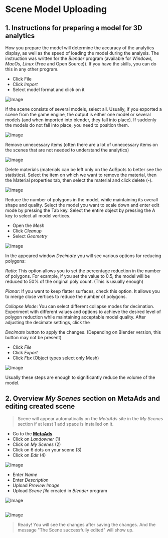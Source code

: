 # Scene Model Uploading

## 1. Instructions for preparing a model for 3D analytics
How you prepare the model will determine the accuracy of the analytics display, as well as the speed of loading the model during the analysis.
The instruction was written for the *Blender* program (available for *Windows, MacOs, Linux* (Free and Open Source)). If you have the skills, you can do this in any other program.

* Click File 
* Click *Import* 
* Select model format and click on it

![Image](./media/1.png)

If the scene consists of several models, select all. Usually, if you exported a scene from the game engine, the output is either one model or several models (and when imported into blender, they fall into place). If suddenly the models do not fall into place, you need to position them.

![Image](./media/2.png)

Remove unnecessary items (often there are a lot of unnecessary items on the scenes that are not needed to understand the analytics)

![Image](./media/3.png)

Delete materials (materials can be left only on the AdSpots to better see the statistics). Select the item on which we want to remove the material, then the Material properties tab, then select the material and click delete (-).

![Image](./media/4.png)

Reduce the number of polygons in the model, while maintaining its overall shape and quality. Select the model you want to scale down and enter edit mode by pressing the Tab key.
Select the entire object by pressing the A key to select all model vertices.

* Open the *Mesh* 
* Click *Cleanup*  
* Select *Geometry*

![Image](./media/5.png)

In the appeared window *Decimate* you will see various options for reducing polygons:

*Ratio*: This option allows you to set the percentage reduction in the number of polygons. For example, if you set the value to 0.5, the model will be reduced to 50% of the original poly count.
(This is usually enough)

*Planar*: If you want to keep flatter surfaces, check this option. It allows you to merge close vertices to reduce the number of polygons.

*Collapse Mode*: You can select different collapse modes for decimation.
Experiment with different values and options to achieve the desired level of polygon reduction while maintaining acceptable model quality. After adjusting the decimate settings, click the 

*Decimate* button to apply the changes. (Depending on Blender version, this button may not be present)

* Click *File*
* Click *Export* 
* Click *Fbx* (Object types select only Mesh)

![Image](./media/6.png)

Usually these steps are enough to significantly reduce the volume of the model.

## 2. Overview *My Scenes* section on **MetaAds** and editing created scene

> Scene will appear automatically on the *MetaAds* site in the *My Scenes* section if at least 1 add space is installed on it.

* Go to the [**MetaAds**](https://metaads.team/main/)
* Click on *Landowner* (1)
* Click on *My Scenes* (2)
* Click on 6 dots on your scene (3)
* Click on *Edit* (4)

![Image](./media/7.jpg)

* Enter *Name*
* Enter *Description*
* Upload *Preview Image*
* Upload *Scene file* created in *Blender* program

![Image](./media/8.jpg)
##
![Image](./media/9.jpg)

> Ready! You will see the changes after saving the changes. And the message "The Scene successfully edited" will show up.


